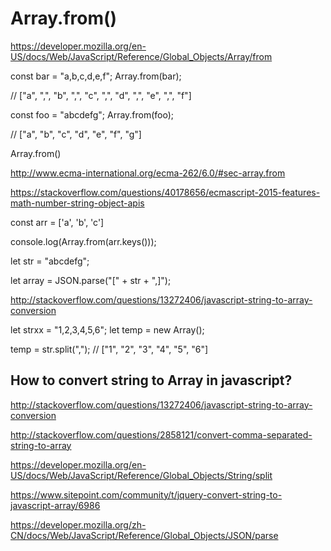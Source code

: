 # Array.from()





https://developer.mozilla.org/en-US/docs/Web/JavaScript/Reference/Global_Objects/Array/from



const bar = "a,b,c,d,e,f";
Array.from(bar);

// ["a", ",", "b", ",", "c", ",", "d", ",", "e", ",", "f"]


const foo = "abcdefg";
Array.from(foo);

// ["a", "b", "c", "d", "e", "f", "g"]


Array.from()



http://www.ecma-international.org/ecma-262/6.0/#sec-array.from


https://stackoverflow.com/questions/40178656/ecmascript-2015-features-math-number-string-object-apis



const arr = ['a', 'b', 'c']

console.log(Array.from(arr.keys()));



let str = "abcdefg";

let array = JSON.parse("[" + str + ",]");


http://stackoverflow.com/questions/13272406/javascript-string-to-array-conversion



let strxx = "1,2,3,4,5,6";
let temp = new Array();

temp = str.split(",");
// ["1", "2", "3", "4", "5", "6"]








## How to convert string to Array in javascript?


http://stackoverflow.com/questions/13272406/javascript-string-to-array-conversion

http://stackoverflow.com/questions/2858121/convert-comma-separated-string-to-array



https://developer.mozilla.org/en-US/docs/Web/JavaScript/Reference/Global_Objects/String/split


https://www.sitepoint.com/community/t/jquery-convert-string-to-javascript-array/6986


https://developer.mozilla.org/zh-CN/docs/Web/JavaScript/Reference/Global_Objects/JSON/parse











